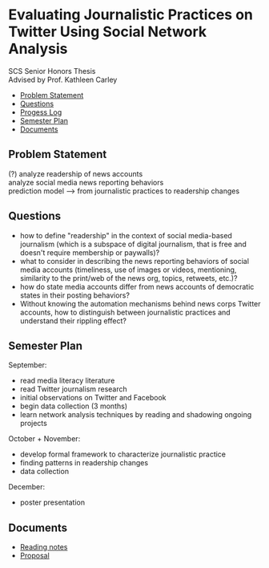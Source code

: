 # Evaluating Journalistic Practices on Twitter Using Social Network Analysis
SCS Senior Honors Thesis  
Advised by Prof. Kathleen Carley

- [Problem Statement](#problem-statement)
- [Questions](#questions)
- [Progess Log](/ProgressLog.md)
- [Semester Plan](#semester-plan)
- [Documents](#documents)

## Problem Statement
(?)
analyze readership of news accounts  
analyze social media news reporting behaviors  
prediction model --> from journalistic practices to readership changes  

## Questions
- how to define "readership" in the context of social media-based journalism (which is a subspace of digital journalism, that is free and doesn't require membership or paywalls)?
- what to consider in describing the news reporting behaviors of social media accounts (timeliness, use of images or videos, mentioning, similarity to the print/web of the news org, topics, retweets, etc.)?
- how do state media accounts differ from news accounts of democratic states in their posting behaviors?
- Without knowing the automation mechanisms behind news corps Twitter accounts, how to distinguish between journalistic practices and understand their rippling effect?

## Semester Plan
September:
- read media literacy literature
- read Twitter journalism research
- initial observations on Twitter and Facebook
- begin data collection (3 months)
- learn network analysis techniques by reading and shadowing ongoing projects

October + November:
- develop formal framework to characterize journalistic practice
- finding patterns in readership changes  
- data collection

December:
- poster presentation

## Documents
- [Reading notes](/Literature)
- [Proposal](/Joyce%20Wang%20thesis%20proposal.pdf)
